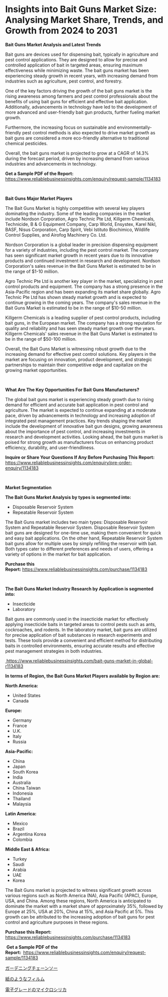 <p><h1>Insights into Bait Guns Market Size: Analysing Market Share, Trends, and Growth from 2024 to 2031</h1></p><p><strong>Bait Guns Market Analysis and Latest Trends</strong></p>
<p><p>Bait guns are devices used for dispensing bait, typically in agriculture and pest control applications. They are designed to allow for precise and controlled application of bait in targeted areas, ensuring maximum effectiveness while minimizing waste. The bait guns market has been experiencing steady growth in recent years, with increasing demand from industries such as agriculture, pest control, and forestry.</p><p>One of the key factors driving the growth of the bait guns market is the rising awareness among farmers and pest control professionals about the benefits of using bait guns for efficient and effective bait application. Additionally, advancements in technology have led to the development of more advanced and user-friendly bait gun products, further fueling market growth.</p><p>Furthermore, the increasing focus on sustainable and environmentally-friendly pest control methods is also expected to drive market growth as bait guns are considered a more eco-friendly alternative to traditional chemical pesticides.</p><p>Overall, the bait guns market is projected to grow at a CAGR of 14.3% during the forecast period, driven by increasing demand from various industries and advancements in technology.</p></p>
<p><strong>Get a Sample PDF of the Report:&nbsp;</strong> <a href="https://www.reliablebusinessinsights.com/enquiry/request-sample/1134183">https://www.reliablebusinessinsights.com/enquiry/request-sample/1134183</a></p>
<p>&nbsp;</p>
<p><strong>Bait Guns Major Market Players</strong></p>
<p><p>The Bait Guns Market is highly competitive with several key players dominating the industry. Some of the leading companies in the market include Nordson Corporation, Agro Technic Pte Ltd, Killgerm Chemicals, Technicide, B & G Equipment Company, Carp World, Ensystex, Karel Nikl, BASF, Nisus Corporation, Carp Spirit, Vebi Istituto Biochimico, Wildlife Control Supplies, and Airofog Machinery Co. Ltd.</p><p>Nordson Corporation is a global leader in precision dispensing equipment for a variety of industries, including the pest control market. The company has seen significant market growth in recent years due to its innovative products and continued investment in research and development. Nordson Corporation's sales revenue in the Bait Guns Market is estimated to be in the range of $1-10 million.</p><p>Agro Technic Pte Ltd is another key player in the market, specializing in pest control products and equipment. The company has a strong presence in the Asia-Pacific region and has been expanding its market share globally. Agro Technic Pte Ltd has shown steady market growth and is expected to continue growing in the coming years. The company's sales revenue in the Bait Guns Market is estimated to be in the range of $10-50 million.</p><p>Killgerm Chemicals is a leading supplier of pest control products, including bait guns, in the European market. The company has a strong reputation for quality and reliability and has seen steady market growth over the years. Killgerm Chemicals' sales revenue in the Bait Guns Market is estimated to be in the range of $50-100 million.</p><p>Overall, the Bait Guns Market is witnessing robust growth due to the increasing demand for effective pest control solutions. Key players in the market are focusing on innovation, product development, and strategic partnerships to maintain their competitive edge and capitalize on the growing market opportunities.</p></p>
<p>&nbsp;</p>
<p><strong>What Are The Key Opportunities For Bait Guns Manufacturers?</strong></p>
<p><p>The global bait guns market is experiencing steady growth due to rising demand for efficient and accurate bait application in pest control and agriculture. The market is expected to continue expanding at a moderate pace, driven by advancements in technology and increasing adoption of integrated pest management practices. Key trends shaping the market include the development of innovative bait gun designs, growing awareness about the importance of pest control, and increasing investments in research and development activities. Looking ahead, the bait guns market is poised for strong growth as manufacturers focus on enhancing product efficiency, durability, and user-friendliness.</p></p>
<p><strong>Inquire or Share Your Questions If Any Before Purchasing This Report:</strong> <a href="https://www.reliablebusinessinsights.com/enquiry/pre-order-enquiry/1134183">https://www.reliablebusinessinsights.com/enquiry/pre-order-enquiry/1134183</a></p>
<p>&nbsp;</p>
<p><strong>Market Segmentation</strong></p>
<p><strong>The Bait Guns Market Analysis by types is segmented into:</strong></p>
<p><ul><li>Disposable Reservoir System</li><li>Repeatable Reservoir System</li></ul></p>
<p><p>The Bait Guns market includes two main types: Disposable Reservoir System and Repeatable Reservoir System. Disposable Reservoir System bait guns are designed for one-time use, making them convenient for quick and easy bait applications. On the other hand, Repeatable Reservoir System bait guns allow for multiple uses by simply refilling the reservoir with bait. Both types cater to different preferences and needs of users, offering a variety of options in the market for bait application.</p></p>
<p><strong>Purchase this Report:&nbsp;</strong><a href="https://www.reliablebusinessinsights.com/purchase/1134183">https://www.reliablebusinessinsights.com/purchase/1134183</a></p>
<p>&nbsp;</p>
<p><strong>The Bait Guns Market Industry Research by Application is segmented into:</strong></p>
<p><ul><li>Insecticide</li><li>Laboratory</li></ul></p>
<p><p>Bait guns are commonly used in the insecticide market for effectively applying insecticide baits in targeted areas to control pests such as ants, cockroaches, and rodents. In the laboratory market, bait guns are utilized for precise application of bait substances in research experiments and tests. These tools provide a convenient and efficient method for distributing baits in controlled environments, ensuring accurate results and effective pest management strategies in both industries.</p></p>
<p><a href="https://www.reliablebusinessinsights.com/bait-guns-market-in-global-r1134183">&nbsp;https://www.reliablebusinessinsights.com/bait-guns-market-in-global-r1134183</a></p>
<p><strong>In terms of Region, the Bait Guns Market Players available by Region are:</strong></p>
<p>
    <p> <strong> North America: </strong>
        <ul>
            <li>United States</li>
            <li>Canada</li>
        </ul>
        </p> 
    <p> <strong> Europe: </strong>
        <ul>
            <li>Germany</li>
            <li>France</li>
            <li>U.K.</li>
            <li>Italy</li>
            <li>Russia</li>
        </ul>
        </p> 
    <p> <strong> Asia-Pacific: </strong>
        <ul>
            <li>China</li>
            <li>Japan</li>
            <li>South Korea</li>
            <li>India</li>
            <li>Australia</li>
            <li>China Taiwan</li>
            <li>Indonesia</li>
            <li>Thailand</li>
            <li>Malaysia</li>
        </ul>
        </p> 
    <p> <strong> Latin America: </strong>
        <ul>
            <li>Mexico</li>
            <li>Brazil</li>
            <li>Argentina Korea</li>
            <li>Colombia</li>
        </ul>
        </p> 
    <p> <strong> Middle East & Africa: </strong>
        <ul>
            <li>Turkey</li>
            <li>Saudi</li>
            <li>Arabia</li>
            <li>UAE</li>
            <li>Korea</li>
        </ul>
    </p>
    </p>
<p><p>The Bait Guns market is projected to witness significant growth across various regions such as North America (NA), Asia Pacific (APAC), Europe, USA, and China. Among these regions, North America is anticipated to dominate the market with a market share of approximately 35%, followed by Europe at 25%, USA at 20%, China at 15%, and Asia Pacific at 5%. This growth can be attributed to the increasing adoption of bait guns for pest control and agriculture purposes in these regions.</p></p>
<p><strong>Purchase this Report: </strong><a href="https://www.reliablebusinessinsights.com/purchase/1134183">https://www.reliablebusinessinsights.com/purchase/1134183</a></p>
<p>&nbsp;<strong>Get a Sample PDF of the Report:&nbsp;&nbsp;</strong><a href="https://www.reliablebusinessinsights.com/enquiry/request-sample/1134183">https://www.reliablebusinessinsights.com/enquiry/request-sample/1134183</a></p>
<p><strong></strong></p>
<p><p><a href="https://github.com/one-cool-chick/Market-Research-Report-List-1/blob/main/8261428104044.md">ガーデニングチェーンソー</a></p><p><a href="https://github.com/CarlieShields/Market-Research-Report-List-1/blob/main/4933710104045.md">紙のようなフィルム</a></p><p><a href="https://github.com/HershelKris/Market-Research-Report-List-1/blob/main/9706610104046.md">電子グレードのマイクロシリカ</a></p></p>